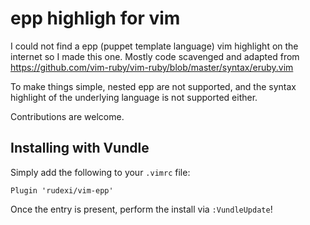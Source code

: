 # epp highligh for vim

I could not find a epp (puppet template language) vim highlight on the internet so I made this one.
Mostly code scavenged and adapted from https://github.com/vim-ruby/vim-ruby/blob/master/syntax/eruby.vim

To make things simple, nested epp are not supported, and the syntax highlight of the underlying language
is not supported either.

Contributions are welcome.

## Installing with Vundle

Simply add the following to your `.vimrc` file:

```vim
Plugin 'rudexi/vim-epp'
```

Once the entry is present, perform the install via `:VundleUpdate`!
